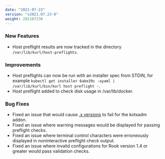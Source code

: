 ```yaml
---
date: "2021-07-23"
version: "v2021.07.23-0"
weight: 202107230
---
```


### <span class="label label-green">New Features</span>
- Host preflight results are now tracked in the directory `/var/lib/kurl/host-preflights`.

### <span class="label label-blue">Improvements</span>
- Host preflights can now be run with an installer spec from STDIN, for example `kubectl get installer 6abe39c -oyaml | /var/lib/kurl/bin/kurl host preflight -`.
- Host preflight added to check disk usage in /var/lib/docker.

### <span class="label label-orange">Bug Fixes</span>
- Fixed an issue that would cause [.x versions](https://kurl.sh/docs/create-installer/#x-patch-versions) to fail for the kotsadm addon.
- Fixed an issue where warning messages would be displayed for passing preflight checks.
- Fixed an issue where terminal control characters were erroneously displayed in noninteractive preflight check output. 
- Fixed an issue where invalid configurations for Rook version 1.4 or greater would pass validation checks.
